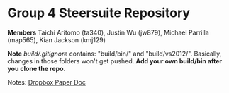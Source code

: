 # Group 4 Steersuite Repository

**Members**
Taichi Aritomo (ta340), Justin Wu (jw879), Michael Parrilla (map565), Kian Jackson (kmj129)

**Note**
*build/.gitignore* contains: "build/bin/" and "build/vs2012/". Basically, changes in those folders won't get pushed. **Add your own build/bin after you clone the repo.**

Notes: [Dropbox Paper Doc](https://paper.dropbox.com/doc/Steersuite-Assignments-4pWAWAmWmpfuaMozsfF6y?_tk=share_copylink)
